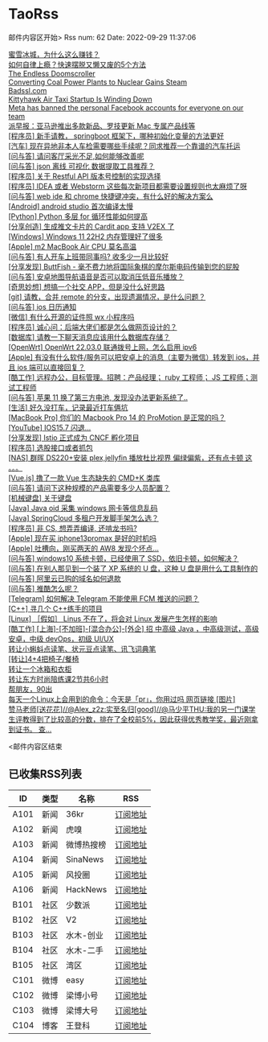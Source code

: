 # TaoRss

邮件内容区开始>
Rss num: 62  Date: 2022-09-29 11:37:06 <br/>

<a href='http://www.huxiu.com/article/674059.html?f=wangzhan'>蜜雪冰城，为什么这么赚钱？</a><br/>
<a href='http://www.huxiu.com/article/667624.html?f=wangzhan'>如何自律上瘾？快速摆脱又懒又废的5个方法</a><br/>
<a href='https://endlessdoomscroller.com'>The Endless Doomscroller</a><br/>
<a href='https://spectrum.ieee.org/nuclear-power-plant'>Converting Coal Power Plants to Nuclear Gains Steam</a><br/>
<a href='https://badssl.com/'>Badssl.com</a><br/>
<a href='https://www.wsj.com/articles/kittyhawk-google-co-founder-larry-pages-air-taxi-startup-is-winding-down-11663792210'>Kittyhawk Air Taxi Startup Is Winding Down</a><br/>
<a href='https://twitter.com/TheOGapp_/status/1575265782094647296'>Meta has banned the personal Facebook accounts for everyone on our team</a><br/>
<a href='https://sspai.com/post/75987'>派早报：亚马逊推出多款新品、罗技更新 Mac 专属产品线等</a><br/>
<a href='https://www.v2ex.com/t/883764#reply0'>[程序员] 新手请教， springboot 框架下，哪种初始化变量的方法更好</a><br/>
<a href='https://www.v2ex.com/t/883759#reply1'>[汽车] 现在异地非本人车检需要哪些手续呢？同求推荐一个靠谱的汽车托运</a><br/>
<a href='https://www.v2ex.com/t/883758#reply2'>[问与答] 请问客厅采光不足,如何能够改善呢</a><br/>
<a href='https://www.v2ex.com/t/883757#reply3'>[问与答] json 离线 可视化 数据提取工具推荐？</a><br/>
<a href='https://www.v2ex.com/t/883755#reply2'>[程序员] 关于 Restful API 版本号控制的实现选择</a><br/>
<a href='https://www.v2ex.com/t/883753#reply3'>[程序员] IDEA 或者 Webstorm 这些每次新项目都需要设置规则也太麻烦了呀</a><br/>
<a href='https://www.v2ex.com/t/883752#reply0'>[问与答] web ide 和 chrome 快捷键冲突，有什么好的解决方案么</a><br/>
<a href='https://www.v2ex.com/t/883751#reply4'>[Android] android studio 首次编译太慢</a><br/>
<a href='https://www.v2ex.com/t/883749#reply6'>[Python] Python 多层 for 循环性能如何提高</a><br/>
<a href='https://www.v2ex.com/t/883746#reply0'>[分享创造] 生成推文卡片的 Cardit app 支持 V2EX 了</a><br/>
<a href='https://www.v2ex.com/t/883745#reply1'>[Windows] Windows 11 22H2 内存管理好了很多</a><br/>
<a href='https://www.v2ex.com/t/883741#reply11'>[Apple] m2 MacBook Air CPU 莫名高温</a><br/>
<a href='https://www.v2ex.com/t/883740#reply52'>[问与答] 有人开车上班带同事吗? 收多少一月比较好</a><br/>
<a href='https://www.v2ex.com/t/883739#reply4'>[分享发现] ButtFish - 毫不费力地将国际象棋的摩尔斯电码传输到您的屁股</a><br/>
<a href='https://www.v2ex.com/t/883738#reply7'>[问与答] 安卓地图导航语音是否可以取消压低音乐播放？</a><br/>
<a href='https://www.v2ex.com/t/883737#reply20'>[奇思妙想] 想搞一个社交 APP，但是没什么好思路</a><br/>
<a href='https://www.v2ex.com/t/883736#reply7'>[git] 请教，合并 remote 的分支，出现遗漏情况，是什么问题？</a><br/>
<a href='https://www.v2ex.com/t/883735#reply1'>[问与答] ios 日历通知</a><br/>
<a href='https://www.v2ex.com/t/883734#reply0'>[微信] 有什么开源的证件照 wx 小程序吗</a><br/>
<a href='https://www.v2ex.com/t/883733#reply28'>[程序员] 诚心问：后端大佬们都是怎么做网页设计的？</a><br/>
<a href='https://www.v2ex.com/t/883731#reply40'>[数据库] 请教一下聊天消息应该用什么数据库存储？</a><br/>
<a href='https://www.v2ex.com/t/883729#reply6'>[OpenWrt] OpenWrt 22.03.0 联通拨号上网，怎么启用 ipv6</a><br/>
<a href='https://www.v2ex.com/t/883728#reply7'>[Apple] 有没有什么软件/服务可以把安卓上的消息（主要为微信）转发到 ios，并且 ios 端可以直接回复？</a><br/>
<a href='https://www.v2ex.com/t/883727#reply0'>[酷工作] 远程办公，目标管理。招聘：产品经理； ruby 工程师； JS 工程师；测试工程师</a><br/>
<a href='https://www.v2ex.com/t/883726#reply10'>[问与答] 苹果 11 换了第三方电池, 发现没办法更新系统了..</a><br/>
<a href='https://www.v2ex.com/t/883724#reply0'>[生活] 好久没打车，记录最近打车俩坑</a><br/>
<a href='https://www.v2ex.com/t/883722#reply7'>[MacBook Pro] 你们的 Macbook Pro 14 的 ProMotion 是正常的吗？</a><br/>
<a href='https://www.v2ex.com/t/883721#reply1'>[YouTube] IOS15.7 闪退…</a><br/>
<a href='https://www.v2ex.com/t/883720#reply5'>[分享发现] Istio 正式成为 CNCF 孵化项目</a><br/>
<a href='https://www.v2ex.com/t/883719#reply0'>[程序员] 选股接口或者抓包</a><br/>
<a href='https://www.v2ex.com/t/883718#reply10'>[NAS] 群晖 DS220+安装 plex,jellyfin 播放杜比视界 偏绿偏紫，还有点卡顿 这 。。。</a><br/>
<a href='https://www.v2ex.com/t/883717#reply3'>[Vue.js] 撸了一款 Vue 生态缺失的 CMD+K 类库</a><br/>
<a href='https://www.v2ex.com/t/883716#reply3'>[问与答] 请问下这种规模的产品需要多少人员配置？</a><br/>
<a href='https://www.v2ex.com/t/883713#reply7'>[机械键盘] 关于键盘</a><br/>
<a href='https://www.v2ex.com/t/883712#reply7'>[Java] Java oid 采集 windows 网卡等信息乱码</a><br/>
<a href='https://www.v2ex.com/t/883711#reply2'>[Java] SpringCloud 多租户开发脚手架怎么选？</a><br/>
<a href='https://www.v2ex.com/t/883710#reply5'>[程序员] 非 CS, 想弄弄编译, 还啃龙书吗?</a><br/>
<a href='https://www.v2ex.com/t/883709#reply19'>[Apple] 现在买 iphone13promax 是好的时机吗</a><br/>
<a href='https://www.v2ex.com/t/883707#reply11'>[Apple] 吐槽向，刚买两天的 AW8 发现个坏点...</a><br/>
<a href='https://www.v2ex.com/t/883706#reply11'>[问与答] windows10 系统卡顿，已经使用了 SSD，依旧卡顿，如何解决？</a><br/>
<a href='https://www.v2ex.com/t/883705#reply7'>[问与答] 在别人那见到一个装了 XP 系统的 U 盘，这种 U 盘是用什么工具制作的</a><br/>
<a href='https://www.v2ex.com/t/883703#reply16'>[问与答] 阿里云已购的域名如何退款</a><br/>
<a href='https://www.v2ex.com/t/883700#reply1'>[问与答] 推酷怎么呢？</a><br/>
<a href='https://www.v2ex.com/t/883699#reply4'>[Telegram] 如何解决 Telegram 不能使用 FCM 推送的问题？</a><br/>
<a href='https://www.v2ex.com/t/883697#reply13'>[C++] 寻几个 C++练手的项目</a><br/>
<a href='https://www.v2ex.com/t/883696#reply30'>[Linux] ［假如］ Linus 不在了，将会对 Linux 发展产生怎样的影响</a><br/>
<a href='https://www.v2ex.com/t/883695#reply0'>[酷工作] [上海]-[不加班]-[混合办公]-[外企] 招 中高级 Java ，中高级测试，高级安卓，中级 devOps，初级 UI/UX</a><br/>
<a href='http://www.newsmth.net/nForum/article/SecondMarket/2068856'>转让小蝌蚪点读笔、状元豆点读笔、讯飞词典笔</a><br/>
<a href='http://www.newsmth.net/nForum/article/SecondMarket/2068852'>[转让]4+4把椅子/餐椅</a><br/>
<a href='http://www.newsmth.net/nForum/article/SecondMarket/2068848'>转让一个冰箱和衣柜</a><br/>
<a href='http://www.newsmth.net/nForum/article/SecondMarket/2068847'>转让东方时尚陪练课2节共6小时</a><br/>
<a href='http://www.newsmth.net/nForum/article/SecondMarket/2068843'>帮朋友，90出</a><br/>
<a href='https://weibo.com/1088413295/M7XfEgd92'>每天一个Linux上会用到的命令：今天是「pr」，你用过吗 网页链接 [图片]</a><br/>
<a href='https://weibo.com/1497035431/M7XNB0pd2'>赞马老师[送花花]//@Alex_z2z:实至名归[good]//@马少平THU:我的另一门课学生评教得到了比较高的分数，排在了全校前5%，因此获得优秀教学奖，最近刚拿到证书。 查...</a><br/>


<邮件内容区结束

## 已收集RSS列表

| ID | 类型 | 名称  | RSS  |
| -- | -- | -- | -- | 
| A101  | 新闻 | 36kr | [订阅地址](https://www.36kr.com/feed) |
| A102  | 新闻 | 虎嗅 | [订阅地址](https://www.huxiu.com/rss/0.xml) |
| A103  | 新闻 | 微博热搜榜 | [订阅地址](https://rsshub.app/weibo/search/hot) |
| A104  | 新闻 | SinaNews | [订阅地址](https://sina-news.vercel.app/rss.xml) |
| A105  | 新闻 | 风投圈 | [订阅地址](https://crazy.capital/feed) |
| A106  | 新闻 | HackNews | [订阅地址](https://news.ycombinator.com/rss) |
| B101  | 社区 | 少数派 | [订阅地址](https://sspai.com/feed) |
| B102  | 社区 | V2  | [订阅地址](http://www.v2ex.com/index.xml) |
| B103  | 社区 | 水木-创业  | [订阅地址](https://www.mysmth.net/nForum/rss/board-Entrepreneur) |
| B104  | 社区 | 水木-二手 | [订阅地址](https://www.mysmth.net/nForum/rss/board-SecondMarket) |
| B105  | 社区 | 湾区 | [订阅地址](https://wanqu.co/feed/) |
| C101  | 微博 | easy | [订阅地址](https://rsshub.app/weibo/user/1088413295) |
| C102  | 微博 | 梁博小号 | [订阅地址](https://rsshub.app/weibo/user/2131170823) |
| C103  | 微博 | 梁博大号 | [订阅地址](https://rsshub.app/weibo/user/1497035431) |
| C104  | 博客 | 王登科 | [订阅地址](https://greatdk.com/feed) |



